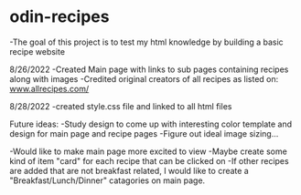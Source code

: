 # odin-recipes
-The goal of this project is to test my html knowledge by building a basic recipe website

8/26/2022
-Created Main page with links to sub pages containing recipes along with images 
-Credited original creators of all recipes as listed on: 
www.allrecipes.com/

8/28/2022 
-created style.css file and linked to all html files 

Future ideas: 
-Study design to come up with interesting color template and design for main page and recipe pages
-Figure out ideal image sizing... 

-Would like to make main page more excited to view
-Maybe create some kind of item "card" for each recipe that can be clicked on
-If other recipes are added that are not breakfast related, I would like to create a "Breakfast/Lunch/Dinner" catagories on main page. 